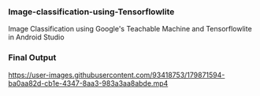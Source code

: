 ### Image-classification-using-Tensorflowlite

Image Classification using Google's Teachable Machine and Tensorflowlite in Android Studio

### Final Output

https://user-images.githubusercontent.com/93418753/179871594-ba0aa82d-cb1e-4347-8aa3-983a3aa8abde.mp4

